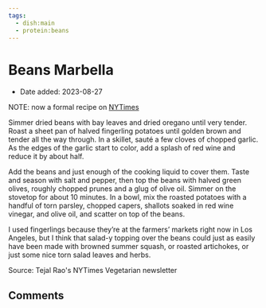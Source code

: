 ```yaml
---
tags:
  - dish:main
  - protein:beans
---
```

# Beans Marbella

- Date added: 2023-08-27

NOTE: now a formal recipe on [NYTimes](https://cooking.nytimes.com/recipes/1023274-beans-marbella)

Simmer dried beans with bay leaves and dried oregano until very tender. Roast a sheet pan of halved fingerling potatoes until golden brown and tender all the way through. In a skillet, sauté a few cloves of chopped garlic. As the edges of the garlic start to color, add a splash of red wine and reduce it by about half.

Add the beans and just enough of the cooking liquid to cover them. Taste and season with salt and pepper, then top the beans with halved green olives, roughly chopped prunes and a glug of olive oil. Simmer on the stovetop for about 10 minutes. In a bowl, mix the roasted potatoes with a handful of torn parsley, chopped capers, shallots soaked in red wine vinegar, and olive oil, and scatter on top of the beans.

I used fingerlings because they’re at the farmers’ markets right now in Los Angeles, but I think that salad-y topping over the beans could just as easily have been made with browned summer squash, or roasted artichokes, or just some nice torn salad leaves and herbs.

Source: Tejal Rao's NYTimes Vegetarian newsletter

## Comments
